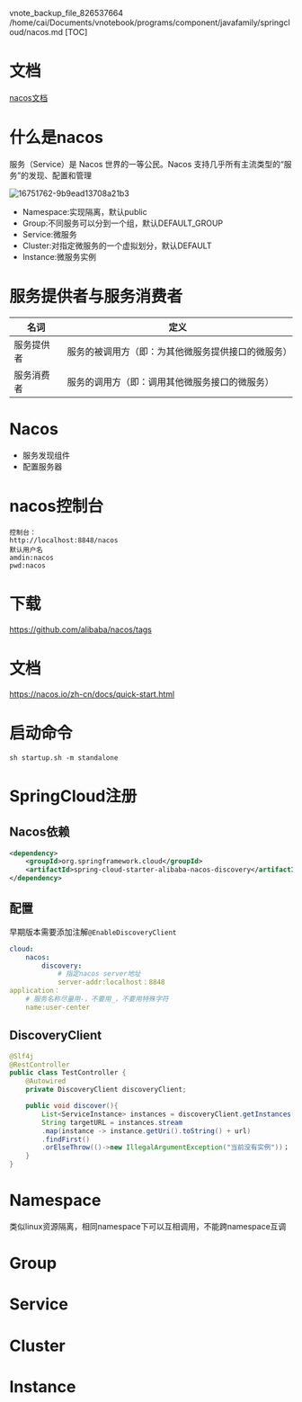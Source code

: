 vnote_backup_file_826537664 /home/cai/Documents/vnotebook/programs/component/javafamily/springcloud/nacos.md
[TOC]

# 文档
[nacos文档](https://nacos.io/zh-cn/docs/what-is-nacos.html)
# 什么是nacos
服务（Service）是 Nacos 世界的一等公民。Nacos 支持几乎所有主流类型的“服务”的发现、配置和管理

![16751762-9b9ead13708a21b3](_v_images/20200305001859644_1062184217.png)
+ Namespace:实现隔离，默认public
+ Group:不同服务可以分到一个组，默认DEFAULT_GROUP
+ Service:微服务
+ Cluster:对指定微服务的一个虚拟划分，默认DEFAULT
+ Instance:微服务实例

# 服务提供者与服务消费者
|   名词    |                   定义                    |
| -------- | ---------------------------------------- |
| 服务提供者 | 服务的被调用方（即：为其他微服务提供接口的微服务） |
| 服务消费者 | 服务的调用方（即：调用其他微服务接口的微服务）    |

# Nacos
+ 服务发现组件
+ 配置服务器

# nacos控制台
```
控制台：
http://localhost:8848/nacos
默认用户名
amdin:nacos
pwd:nacos
```

# 下载
https://github.com/alibaba/nacos/tags

# 文档
https://nacos.io/zh-cn/docs/quick-start.html

# 启动命令
```
sh startup.sh -m standalone
```

# SpringCloud注册
## Nacos依赖
```xml
<dependency>
    <groupId>org.springframework.cloud</groupId>
    <artifactId>spring-cloud-starter-alibaba-nacos-discovery</artifactId>
</dependency>
```

## 配置
早期版本需要添加注解`@EnableDiscoveryClient`
```yml
cloud:
    nacos:
        discovery:
            # 指定nacos server地址
            server-addr:localhost：8848
application：
    # 服务名称尽量用-，不要用_，不要用特殊字符
    name:user-center
```

## DiscoveryClient
```java
@Slf4j
@RestController
public class TestController {
    @Autowired
    private DiscoveryClient discoveryClient;

    public void discover(){
        List<ServiceInstance> instances = discoveryClient.getInstances("portname");
        String targetURL = instances.stream
        .map(instance -> instance.getUri().toString() + url)
        .findFirst()
        .orElseThrow(()->new IllegalArgumentException("当前没有实例"))；
    }
}
```

# Namespace
类似linux资源隔离，相同namespace下可以互相调用，不能跨namespace互调
# Group

# Service

# Cluster

# Instance

